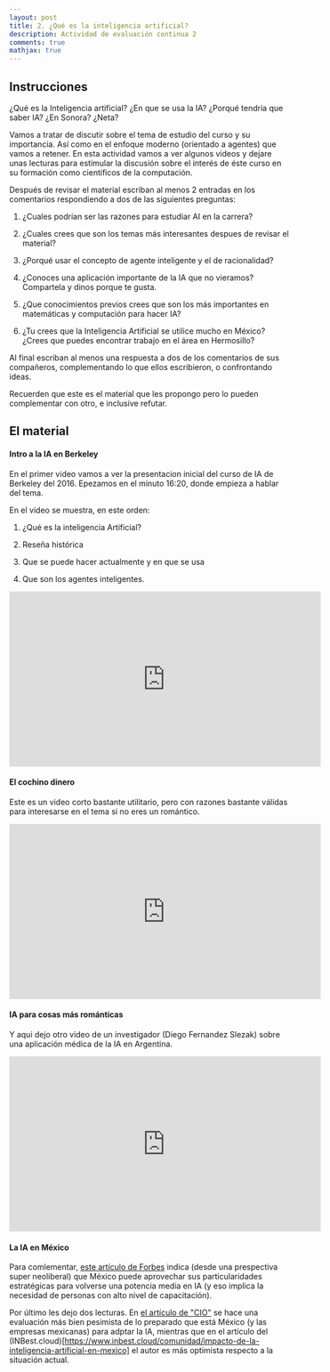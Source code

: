 ```yaml
---
layout: post
title: 2. ¿Qué es la inteligencia artificial?
description: Actividad de evaluación continua 2
comments: true
mathjax: true
---
```


## Instrucciones

¿Qué es la Inteligencia artificial? 
¿En que se usa la IA? ¿Porqué tendría que saber IA? ¿En Sonora? ¿Neta?

Vamos a tratar de discutir sobre el tema de estudio del curso
y su importancia. Así como en el enfoque moderno (orientado a agentes)
que vamos a retener. En esta actividad vamos a ver algunos videos y dejare unas lecturas para
estimular la discusión sobre el interés de éste curso en su formación como 
científicos de la computación.

Después de revisar el material escriban al menos 2
entradas en los comentarios respondiendo a dos de las siguientes preguntas:

1. ¿Cuales podrían ser las razones para estudiar AI en la carrera?

2. ¿Cuales crees que son los temas más interesantes despues de revisar el material?

3. ¿Porqué usar el concepto de agente inteligente y el de racionalidad?

4. ¿Conoces una aplicación importante de la IA que no vieramos? Compartela y dinos porque te gusta.

5. ¿Que conocimientos previos crees que son los más importantes en matemáticas y computación para hacer IA?

6. ¿Tu crees que la Inteligencia Artificial se utilice mucho en México? ¿Crees que puedes encontrar trabajo en el área en Hermosillo?

Al final escriban al menos una respuesta a dos de los comentarios de sus compañeros, complementando lo que 
ellos escribieron, o confrontando ideas.

Recuerden que este es el material que les propongo pero lo pueden complementar con otro, e inclusive refutar.

## El material

#### Intro a la IA en Berkeley

En el primer video vamos a ver la presentacion inicial 
del curso de IA de Berkeley del 2016. Epezamos en el minuto 16:20, donde empieza a hablar del tema.

En el video se muestra, en este orden:

1. ¿Qué es la inteligencia Artificial?

2. Reseña histórica

3. Que se puede hacer actualmente y en que se usa

4. Que son los agentes inteligentes.


<iframe width="560" height="315" src="https://www.youtube.com/embed/3aCn2-Slaoc?start=980" frameborder="0" allow="accelerometer; autoplay; encrypted-media; gyroscope; picture-in-picture" allowfullscreen> </iframe>


#### El cochino dinero

Este es un video corto bastante utilitario, pero con razones bastante válidas para interesarse en el tema si no eres un romántico.

<iframe width="560" height="315" src="https://www.youtube.com/embed/cigy9nBxqOU" frameborder="0" allow="accelerometer; autoplay; encrypted-media; gyroscope; picture-in-picture" allowfullscreen> </iframe>

#### IA para cosas más románticas

Y aqui dejo otro video de un investigador (Diego Fernandez Slezak) sobre una aplicación médica de la IA en Argentina.

<iframe width="560" height="315" src="https://www.youtube.com/embed/znq3ql6wqnE" frameborder="0" allow="accelerometer; autoplay; encrypted-media; gyroscope; picture-in-picture" allowfullscreen> </iframe>

#### La IA en México

Para comlementar, [este artículo de Forbes](https://www.forbes.com.mx/mexico-puede-triunfar-en-inteligencia-artificial/) 
indica (desde una prespectiva super neoliberal) que México puede aprovechar sus particularidades estratégicas para volverse
una potencia media en IA (y eso implica la necesidad de personas con alto nivel de capacitación).

Por último les dejo dos lecturas. En [el artículo de "CIO"](http://cio.com.mx/reporte-especial-inteligencia-artificial-en-mexico-listos-para-dar-el-salto/) 
se hace una evaluación más bien pesimista de lo preparado que está México (y las empresas mexicanas) para adptar la IA, 
mientras que en el artículo del (INBest.cloud)[https://www.inbest.cloud/comunidad/impacto-de-la-inteligencia-artificial-en-mexico] 
el autor es más optimista respecto a la situación actual.
